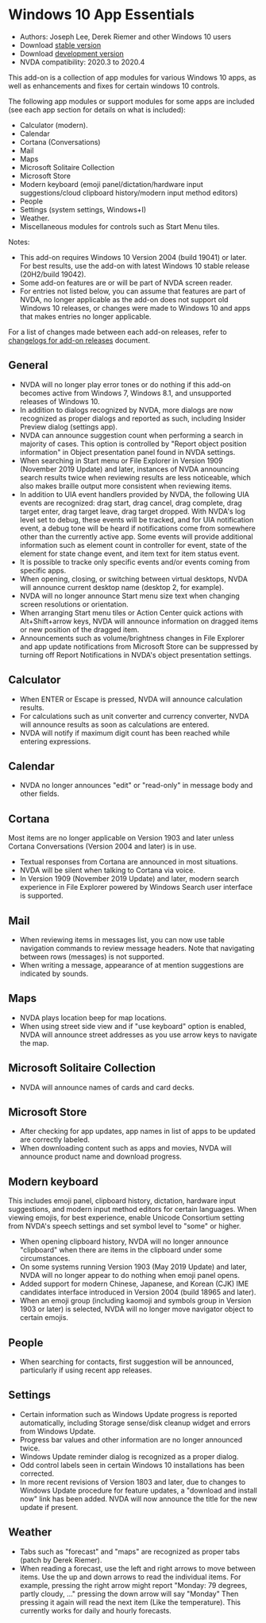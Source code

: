 # Windows 10 App Essentials

* Authors: Joseph Lee, Derek Riemer and other Windows 10 users
* Download [stable version][1]
* Download [development version][2]
* NVDA compatibility: 2020.3 to 2020.4

This add-on is a collection of app modules for various Windows 10 apps, as well as enhancements and fixes for certain windows 10 controls.

The following app modules or support modules for some apps are included (see each app section for details on what is included):

* Calculator (modern).
* Calendar
* Cortana (Conversations)
* Mail
* Maps
* Microsoft Solitaire Collection
* Microsoft Store
* Modern keyboard (emoji panel/dictation/hardware input suggestions/cloud clipboard history/modern input method editors)
* People
* Settings (system settings, Windows+I)
* Weather.
* Miscellaneous modules for controls such as Start Menu tiles.

Notes:

* This add-on requires Windows 10 Version 2004 (build 19041) or later. For best results, use the add-on with latest Windows 10 stable release (20H2/build 19042).
* Some add-on features are or will be part of NVDA screen reader.
* For entries not listed below, you can assume that features are part of NVDA, no longer applicable as the add-on does not support old Windows 10 releases, or changes were made to Windows 10 and apps that makes entries no longer applicable.

For a list of changes made between each add-on releases, refer to [changelogs for add-on releases][3] document.

## General

* NVDA will no longer play error tones or do nothing if this add-on becomes active from Windows 7, Windows 8.1, and unsupported releases of Windows 10.
* In addition to dialogs recognized by NVDA, more dialogs are now recognized as proper dialogs and reported as such, including Insider Preview dialog (settings app).
* NVDA can announce suggestion count when performing a search in majority of cases. This option is controlled by "Report object position information" in Object presentation panel found in NVDA settings.
* When searching in Start menu or File Explorer in Version 1909 (November 2019 Update) and later, instances of NVDA announcing search results twice when reviewing results are less noticeable, which also makes braille output more consistent when reviewing items.
* In addition to UIA event handlers provided by NVDA, the following UIA events are recognized: drag start, drag cancel, drag complete, drag target enter, drag target leave, drag target dropped. With NVDA's log level set to debug, these events will be tracked, and for UIA notification event, a debug tone will be heard if notifications come from somewhere other than the currently active app. Some events will provide additional information such as element count in controller for event, state of the element for state change event, and item text for item status event.
* It is possible to tracke only specific events and/or events coming from specific apps.
* When opening, closing, or switching between virtual desktops, NVDA will announce current desktop name (desktop 2, for example).
* NVDA will no longer announce Start menu size text when changing screen resolutions or orientation.
* When arranging Start menu tiles or Action Center quick actions with Alt+Shift+arrow keys, NVDA will announce information on dragged items or new position of the dragged item.
* Announcements such as volume/brightness changes in File Explorer and app update notifications from Microsoft Store can be suppressed by turning off Report Notifications in NVDA's object presentation settings.

## Calculator

* When ENTER or Escape is pressed, NVDA will announce calculation results.
* For calculations such as unit converter and currency converter, NVDA will announce results as soon as calculations are entered.
* NVDA will notify if maximum digit count has been reached while entering expressions.

## Calendar

* NVDA no longer announces "edit" or "read-only" in message body and other fields.

## Cortana

Most items are no longer applicable on Version 1903 and later unless Cortana Conversations (Version 2004 and later) is in use.

* Textual responses from Cortana are announced in most situations.
* NVDA will be silent when talking to Cortana via voice.
* In Version 1909 (November 2019 Update) and later, modern search experience in File Explorer powered by Windows Search user interface is supported.

## Mail

* When reviewing items in messages list, you can now use table navigation commands to review message headers. Note that navigating between rows (messages) is not supported.
* When writing a message, appearance of at mention suggestions are indicated by sounds.

## Maps

* NVDA plays location beep for map locations.
* When using street side view and if "use keyboard" option is enabled, NVDA will announce street addresses as you use arrow keys to navigate the map.

## Microsoft Solitaire Collection

* NVDA will announce names of cards and card decks.

## Microsoft Store

* After checking for app updates, app names in list of apps to be updated are correctly labeled.
* When downloading content such as apps and movies, NVDA will announce product name and download progress.

## Modern keyboard

This includes emoji panel, clipboard history, dictation, hardware input suggestions, and modern input method editors for certain languages. When viewing emojis, for best experience, enable Unicode Consortium setting from NVDA's speech settings and set symbol level to "some" or higher.

* When opening clipboard history, NVDA will no longer announce "clipboard" when there are items in the clipboard under some circumstances.
* On some systems running Version 1903 (May 2019 Update) and later, NVDA will no longer appear to do nothing when emoji panel opens.
* Added support for modern Chinese, Japanese, and Korean (CJK) IME candidates interface introduced in Version 2004 (build 18965 and later).
* When an emoji group (including kaomoji and symbols group in Version 1903 or later) is selected, NVDA will no longer move navigator object to certain emojis.

## People

* When searching for contacts, first suggestion will be announced, particularly if using recent app releases.

## Settings

* Certain information such as Windows Update progress is reported automatically, including Storage sense/disk cleanup widget and errors from Windows Update.
* Progress bar values and other information are no longer announced twice.
* Windows Update reminder dialog is recognized as a proper dialog.
* Odd control labels seen in certain Windows 10 installations has been corrected.
* In more recent revisions of Version 1803 and later, due to changes to Windows Update procedure for feature updates, a "download and install now" link has been added. NVDA will now announce the title for the new update if present.

## Weather

* Tabs such as "forecast" and "maps" are recognized as proper tabs (patch by Derek Riemer).
* When reading a forecast, use the left and right arrows to move between items. Use the up and down arrows to read the individual items. For example, pressing the right arrow might report "Monday: 79 degrees, partly cloudy, ..." pressing the down arrow will say "Monday" Then pressing it again will read the next item (Like the temperature). This currently works for daily and hourly forecasts.

[1]: https://addons.nvda-project.org/files/get.php?file=w10

[2]: https://addons.nvda-project.org/files/get.php?file=w10-dev

[3]: https://github.com/josephsl/wintenapps/wiki/w10changelog
